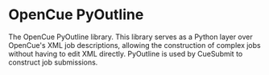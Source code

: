 # OpenCue PyOutline

The OpenCue PyOutline library. This library serves as a Python layer over
OpenCue's XML job descriptions, allowing the construction of complex jobs
without having to edit XML directly. PyOutline is used by CueSubmit to
construct job submissions.

